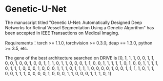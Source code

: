 # Genetic-U-Net
The manuscript titled "Genetic U-Net: Automatically Designed Deep Networks for Retinal Vessel Segmentation Using a Genetic Algorithm" has been accepted in IEEE  Transactions on Medical Imaging.

Requirements：torch >= 1.1.0, torchvision >= 0.3.0, deap == 1.3.0, python >= 3.5, etc.

The gene of the best architecture searched on DRIVE is  [0, 1, 1, 1, 0, 0, 1, 1, 0, 0, 1, 0, 0, 1, 0, 0, 1, 1, 1, 0, 1, 1, 0, 0, 0, 1, 1, 0, 0, 1, 1, 1, 1, 1, 0, 1, 0, 0, 1, 1, 1, 1, 0, 1, 1, 1, 0, 0, 0, 1, 0, 0, 0, 1, 1, 1, 0, 1, 1, 1, 1, 0, 0, 0, 0, 1, 0, 0, 1, 1, 1, 1, 0, 1, 1, 0, 0, 1, 1, 1, 0, 0, 0, 0, 1, 0, 0, 0, 1, 1, 0, 0, 0, 1, 1, 1, 0, 1]
